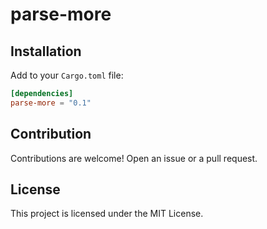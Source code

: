 # parse-more

## Installation

Add to your `Cargo.toml` file:

```toml
[dependencies]
parse-more = "0.1"
```

## Contribution

Contributions are welcome! Open an issue or a pull request.

## License

This project is licensed under the MIT License.
